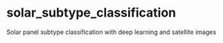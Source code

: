 # solar_subtype_classification
Solar panel subtype classification with deep learning and satellite images
